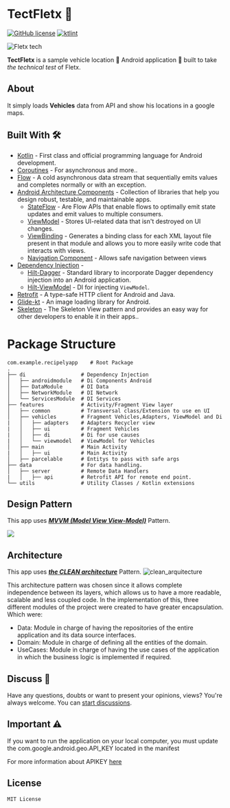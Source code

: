 # TectFletx 🤖 

[![GitHub license](https://img.shields.io/badge/License-MIT-blue.svg)](LICENSE)
[![ktlint](https://img.shields.io/badge/code%20style-%E2%9D%A4-FF4081.svg)](https://ktlint.github.io/)

![Fletx tech](https://user-images.githubusercontent.com/40839023/207889099-54c6469b-4fab-4cae-9b43-1f6ebd15ff79.png)

**TectFletx** is a sample vehicle location 🚙 Android application 📱 built to  take *the technical test* of Fletx. 


## About
It simply loads **Vehicles** data from API and show his locations in a google maps.


## Built With 🛠
- [Kotlin](https://kotlinlang.org/) - First class and official programming language for Android development.
- [Coroutines](https://kotlinlang.org/docs/reference/coroutines-overview.html) - For asynchronous and more..
- [Flow](https://kotlin.github.io/kotlinx.coroutines/kotlinx-coroutines-core/kotlinx.coroutines.flow/-flow/) - A cold asynchronous data stream that sequentially emits values and completes normally or with an exception.
- [Android Architecture Components](https://developer.android.com/topic/libraries/architecture) - Collection of libraries that help you design robust, testable, and maintainable apps.
  - [StateFlow](https://developer.android.com/kotlin/flow/stateflow-and-sharedflow) - Are Flow APIs that enable flows to optimally emit state updates and emit values to multiple consumers.
  - [ViewModel](https://developer.android.com/topic/libraries/architecture/viewmodel) - Stores UI-related data that isn't destroyed on UI changes. 
  - [ViewBinding](https://developer.android.com/topic/libraries/view-binding) - Generates a binding class for each XML layout file present in that module and allows you to more easily write code that interacts with views.
  - [Navigation Component](https://developer.android.com/guide/navigation) -  Allows safe navigation between views
- [Dependency Injection](https://developer.android.com/training/dependency-injection) - 
  - [Hilt-Dagger](https://dagger.dev/hilt/) - Standard library to incorporate Dagger dependency injection into an Android application.
  - [Hilt-ViewModel](https://developer.android.com/training/dependency-injection/hilt-jetpack) - DI for injecting `ViewModel`.
- [Retrofit](https://square.github.io/retrofit/) - A type-safe HTTP client for Android and Java.
- [Glide-kt](https://github.com/bumptech/glide) - An image loading library for Android.
- [Skeleton](https://github.com/Faltenreich/SkeletonLayout) - The Skeleton View pattern and provides an easy way for other developers to enable it in their apps..



# Package Structure
    
    com.example.recipelyapp    # Root Package
    .
    ├── di                  # Dependency Injection             
    │   ├── androidmodule   # Di Components Android 
    │   ├── DataModule      # DI Data       
    │   ├── NetworkModule   # DI Network
    │   └── ServicesModule  # DI Services    
    ├── features            # Activity/Fragment View layer
    │   ├── common          # Transversal class/Extension to use en UI
    │   ├── vehicles        # Fragment Vehicles,Adapters, ViewModel and Di
    |   │   ├── adapters    # Adapters Recycler view 
    |   │   ├── ui          # Fragment Vehicles
    |   │   ├── di          # Di for use causes
    |   │   └── viewmodel   # ViewModel for Vehicles   
    │   ├── main            # Main Activity
    |   │   ├── ui          # Main Activity
    │   ├── parcelable      # Entitys to pass with safe args 
    ├── data                # For data handling. 
    │   ├── server          # Remote Data Handlers     
    |   │   ├── api         # Retrofit API for remote end point.      
    └── utils               # Utility Classes / Kotlin extensions


## Design Pattern
This app uses [***MVVM (Model View View-Model)***](https://developer.android.com/jetpack/docs/guide#recommended-app-arch) Pattern.

![](https://developer.android.com/topic/libraries/architecture/images/final-architecture.png)

## Architecture

This app uses [***the CLEAN architecture***](https://medium.com/bancolombia-tech/clean-architecture-aislando-los-detalles-4f9530f35d7a) Pattern.
![clean_arquitecture](https://user-images.githubusercontent.com/40839023/205094633-3151ce33-90a0-4f54-af09-2f0f7cfb3e36.png)

This architecture pattern was chosen since it allows complete independence between its layers, which allows us to have a more readable, scalable and less coupled code.
In the implementation of this, three different modules of the project were created to have greater encapsulation.
Which were:
- Data: Module in charge of having the repositories of the entire application and its data source interfaces.
- Domain: Module in charge of defining all the entities of the domain.
- UseCases: Module in charge of having the use cases of the application in which the business logic is implemented if required.


## Discuss 💬

Have any questions, doubts or want to present your opinions, views? You're always welcome. You can [start discussions](https://github.com/nicolasvc/tectFletx).

## Important ⚠️

If you want to run the application on your local computer, you must update the com.google.android.geo.API_KEY located in the manifest

For more information about APIKEY [here](https://developers.google.com/maps/documentation/javascript/get-api-key#:~:text=Go%20to%20the%20Google%20Maps%20Platform%20%3E%20Credentials%20page.&text=On%20the%20Credentials%20page%2C%20click,Click%20Close.)



## License
```
MIT License

```
